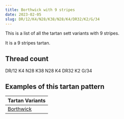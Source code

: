 ```yaml
---
title: Borthwick with 9 stripes
date: 2023-02-05
slug: DR/12/K4/N28/K38/N28/K4/DR32/K2/G/34
---
```

This is a list of all the tartan sett variants with 9 stripes.

It is a 9 stripes tartan.


## Thread count
DR/12 K4 N28 K38 N28 K4 DR32 K2 G/34

## Examples of this tartan pattern

| Tartan Variants |
|---------------|
| [Borthwick](/variants/dr/12/k4/n28/k38/n28/k4/dr32/k2/g/34-dr900030-g008000-k000000-n808080)||
